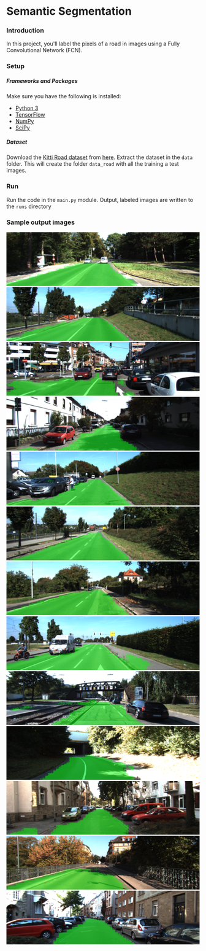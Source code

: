 # Semantic Segmentation
### Introduction
In this project, you'll label the pixels of a road in images using a Fully Convolutional Network (FCN).

### Setup
##### Frameworks and Packages
Make sure you have the following is installed:
 - [Python 3](https://www.python.org/)
 - [TensorFlow](https://www.tensorflow.org/)
 - [NumPy](http://www.numpy.org/)
 - [SciPy](https://www.scipy.org/)
##### Dataset
Download the [Kitti Road dataset](http://www.cvlibs.net/datasets/kitti/eval_road.php) from [here](http://www.cvlibs.net/download.php?file=data_road.zip).  Extract the dataset in the `data` folder.  This will create the folder `data_road` with all the training a test images.

### Run

Run the code in the `main.py` module.
Output, labeled images are written to the `runs` directory

### Sample output images
![png](runs/1505023568.435872/um_000007.png)
![png](runs/1505023568.435872/um_000030.png)
![png](runs/1505023568.435872/um_000061.png)
![png](runs/1505023568.435872/uu_000011.png)
![png](runs/1505023568.435872/um_000014.png)
![png](runs/1505023568.435872/um_000033.png)
![png](runs/1505023568.435872/um_000055.png)
![png](runs/1505023568.435872/umm_000041.png)
![png](runs/1505023568.435872/umm_000067.png)
![png](runs/1505023568.435872/um_000091.png)
![png](runs/1505023568.435872/uu_000085.png)
![png](runs/1505023568.435872/uu_000097.png)
![png](runs/1505023568.435872/uu_000096.png)
